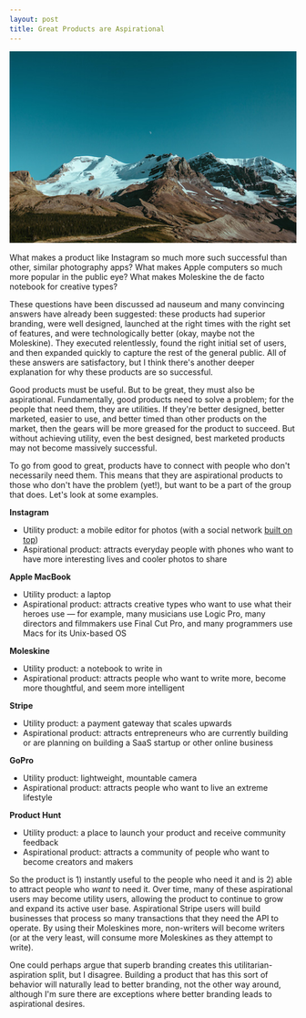 ```yaml
---
layout: post
title: Great Products are Aspirational
---
```


![Mountains](/images/mountains.jpg)

What makes a product like Instagram so much more such successful than other, similar photography apps? What makes Apple computers so much more popular in the public eye? What makes Moleskine the de facto notebook for creative types?

These questions have been discussed ad nauseum and many convincing answers have already been suggested: these products had superior branding, were well designed, launched at the right times with the right set of features, and were technologically better (okay, maybe not the Moleskine). They executed relentlessly, found the right initial set of users, and then expanded quickly to capture the rest of the general public. All of these answers are satisfactory, but I think there's another deeper explanation for why these products are so successful.

Good products must be useful. But to be great, they must also be aspirational. Fundamentally, good products need to solve a problem; for the people that need them, they are utilities. If they're better designed, better marketed, easier to use, and better timed than other products on the market, then the gears will be more greased for the product to succeed. But without achieving utility, even the best designed, best marketed products may not become massively successful.

To go from good to great, products have to connect with people who don't necessarily need them. This means that they are aspirational products to those who don't have the problem (yet!), but want to be a part of the group that does. Let's look at some examples.

**Instagram**

* Utility product: a mobile editor for photos (with a social network [built on top](http://cdixon.org/2015/01/31/come-for-the-tool-stay-for-the-network/))
* Aspirational product: attracts everyday people with phones who want to have more interesting lives and cooler photos to share

**Apple MacBook**

* Utility product: a laptop
* Aspirational product: attracts creative types who want to use what their heroes use — for example, many musicians use Logic Pro, many directors and filmmakers use Final Cut Pro, and many programmers use Macs for its Unix-based OS

**Moleskine**

* Utility product: a notebook to write in
* Aspirational product: attracts people who want to write more, become more thoughtful, and seem more intelligent

**Stripe**

* Utility product: a payment gateway that scales upwards
* Aspirational product: attracts entrepreneurs who are currently building or are planning on building a SaaS startup or other online business

**GoPro**

* Utility product: lightweight, mountable camera
* Aspirational product: attracts people who want to live an extreme lifestyle

**Product Hunt**

* Utility product: a place to launch your product and receive community feedback
* Aspirational product: attracts a community of people who want to become creators and makers

So the product is 1) instantly useful to the people who need it and is 2) able to attract people who *want* to need it. Over time, many of these aspirational users may become utility users, allowing the product to continue to grow and expand its active user base. Aspirational Stripe users will build businesses that process so many transactions that they need the API to operate. By using their Moleskines more, non-writers will become writers (or at the very least, will consume more Moleskines as they attempt to write).

One could perhaps argue that superb branding creates this utilitarian-aspiration split, but I disagree. Building a product that has this sort of behavior will naturally lead to better branding, not the other way around, although I'm sure there are exceptions where better branding leads to aspirational desires.
